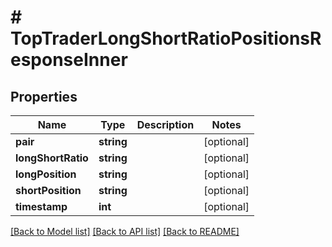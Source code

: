 # # TopTraderLongShortRatioPositionsResponseInner

## Properties

Name | Type | Description | Notes
------------ | ------------- | ------------- | -------------
**pair** | **string** |  | [optional]
**longShortRatio** | **string** |  | [optional]
**longPosition** | **string** |  | [optional]
**shortPosition** | **string** |  | [optional]
**timestamp** | **int** |  | [optional]

[[Back to Model list]](../../README.md#models) [[Back to API list]](../../README.md#endpoints) [[Back to README]](../../README.md)
